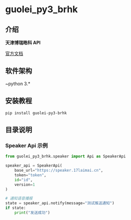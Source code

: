 # guolei_py3_brhk

## 介绍

**天津博瑞皓科 API**

[官方文档](https://www.yuque.com/lingdutuandui)

## 软件架构

~python 3.*

## 安装教程

```shell
pip install guolei-py3-brhk
```

## 目录说明

### Speaker Api 示例

```python
from guolei_py3_brhk.speaker import Api as SpeakerApi

speaker_api = SpeakerApi(
    base_url="https://speaker.17laimai.cn",
    token="token",
    id="id",
    version=1
)

# 通知语音播报
state = speaker_api.notify(message="测试推送通知")
if state:
    print("发送成功")
```
